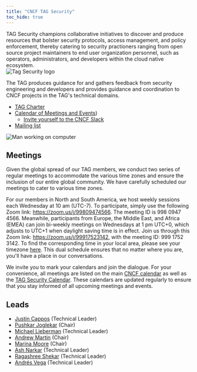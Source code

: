 ```yaml
---
title: "CNCF TAG Security"
toc_hide: true
---
```


<div class="row mt-5 mb-3">
    <div class="col-lg-6">
        <div class="lead">
TAG Security champions collaborative initiatives to discover and produce resources that bolster security protocols, access management, and policy enforcement, thereby catering to security practioners ranging from open source project maintainers to end user organization personnel, such as operators, administrators, and developers within the cloud native ecosystem.
        </div>
    </div>
    <div class="col-lg-6 text-center">
        <img src="/images/sig-security-icon-color.svg" alt="Tag Security logo" style="max-width: 200px;">
    </div>
</div>


The TAG produces guidance for and gathers feedback from security engineering and
developers and provides guidance and coordination to CNCF projects in the TAG's
technical domains.

- [TAG Charter](https://github.com/cncf/toc/blob/main/tags/security.md)
- [Calendar of Meetings and Events](https://calendar.google.com/calendar/u/0?cid=MGI4dTVlbDh0YTRzOTN0MmNtNzJ0dXZoaGtAZ3JvdXAuY2FsZW5kYXIuZ29vZ2xlLmNvbQ))
    - [Invite yourself to the CNCF Slack](https://slack.cncf.io/)
- [Mailing list](https://lists.cncf.io/g/cncf-tag-security/topics)

<p class="mt-5"><img src="/images/man-using-laptop.jpg" alt="Man working on computer"></p>


## Meetings

Given the global spread of our TAG members, we conduct two series of regular meetings to accommodate the various time zones and ensure the inclusion of our entire global community. We have carefully scheduled our meetings to cater to various time zones.

For our members in North and South America, we host weekly sessions each Wednesday at 10 am (UTC-7). To participate, simply use the following Zoom link: https://zoom.us/j/99809474566. The meeting ID is 998 0947 4566. Meanwhile, participants from Europe, the Middle East, and Africa (EMEA) can join bi-weekly meetings on Wednesdays at 1 pm UTC+0, which adjusts to UTC+1 when daylight saving time is in effect. Join us through this Zoom link: https://zoom.us/j/99917523142, with the meeting ID: 999 1752 3142. To find the corresponding time in your local area, please see your timezone [here](https://time.is/). This dual schedule ensures that no matter where you are, you'll have a place in our conversations.

We invite you to mark your calendars and join the dialogue. For your convenience, all meetings are listed on the main [CNCF calendar](https://www.cncf.io/calendar/) as well as the [TAG Security Calendar](https://calendar.google.com/calendar/u/0?cid=MGI4dTVlbDh0YTRzOTN0MmNtNzJ0dXZoaGtAZ3JvdXAuY2FsZW5kYXIuZ29vZ2xlLmNvbQ). These calendars are updated regularly to ensure that you stay informed of all upcoming meetings and events.


## Leads

- [Justin Cappos](https://github.com/JustinCappos) (Technical Leader)
- [Pushkar Joglekar](https://github.com/PushkarJ) (Chair)
- [Michael Lieberman](https://github.com/mlieberman85) (Technical Leader)
- [Andrew Martin](https://github.com/sublimino) (Chair)
- [Marina Moore](https://github.com/mnm678) (Chair)
- [Ash Narkar](https://github.com/ashutosh-narkar) (Technical Leader)
- [Ragashree Shekar](https://github.com/ragashreeshekar) (Technical Leader)
- [Andrés Vega](https://github.com/anvega) (Technical Leader)


